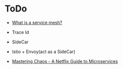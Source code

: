 # ToDo

+ [What is a service mesh?](https://www.youtube.com/watch?v=QiXK0B9FhO0)

+ Trace Id

+ SideCar

+ Istio + Envoy(act as a SideCar)

+ [Mastering Chaos - A Netflix Guide to Microservices](https://www.youtube.com/watch?v=CZ3wIuvmHeM)